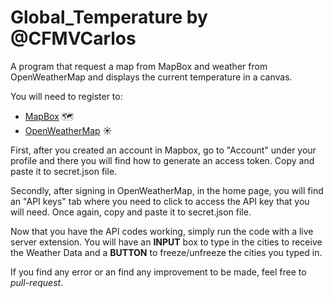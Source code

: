 # Global_Temperature by @CFMVCarlos

A program that request a map from MapBox and weather from OpenWeatherMap and displays the current temperature in a canvas. 

You will need to register to:
- [MapBox](https://www.mapbox.com/) 🗺
- [OpenWeatherMap](https://openweathermap.org/) ☀


First, after you created an account in Mapbox, go to "Account" under your profile and there you will find how to generate an access token. Copy and paste it to secret.json file.

Secondly, after signing in OpenWeatherMap, in the home page, you will find an "API keys" tab where you need to click to access the API key that you will need. Once again, copy and paste it to secret.json file.

Now that you have the API codes working, simply run the code with a live server extension. 
You will have an **INPUT** box to type in the cities to receive the Weather Data and a **BUTTON** to freeze/unfreeze the cities you typed in.

If you find any error or an find any improvement to be made, feel free to *pull-request*.

